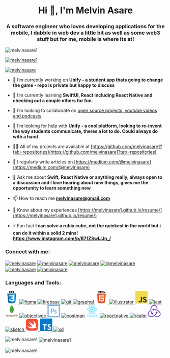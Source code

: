 <h1 align="center">Hi 👋, I'm Melvin Asare</h1>
<h3 align="center">A software engineer who loves developing applications for the mobile, I dabble in web dev a little bit as well as some web3 stuff but for me, mobile is where its at!</h3>

<p align="left"> <img src="https://komarev.com/ghpvc/?username=melvinasare1&label=Profile%20views&color=0e75b6&style=flat" alt="melvinasare1" /> </p>

<p align="left"> <a href="https://github.com/ryo-ma/github-profile-trophy"><img src="https://github-profile-trophy.vercel.app/?username=melvinasare1" alt="melvinasare1" /></a> </p>

<p align="left"> <a href="https://twitter.com/melvinasare" target="blank"><img src="https://img.shields.io/twitter/follow/melvinasare?logo=twitter&style=for-the-badge" alt="melvinasare" /></a> </p>

- 🔭 I’m currently working on **Unify - a student app thats going to change the game - repo is private but happy to discuss**

- 🌱 I’m currently learning **SwiftUI, React including React Native and checking out a couple others for fun.**

- 👯 I’m looking to collaborate on [open source projects, youtube videos and podcasts](https://www.youtube.com/c/MelvinAsare)

- 🤝 I’m looking for help with **Unify - a cool platform, looking to re-invent the way students communicate, theres a lot to do. Could always do with a hand**

- 👨‍💻 All of my projects are available at [https://github.com/melvinasare1?tab=repositories](https://github.com/melvinasare1?tab=repositories)

- 📝 I regularly write articles on [https://medium.com/@melvinasare](https://medium.com/@melvinasare)

- 💬 Ask me about **Swift, React Native or anything really, always open to a discussion and I love hearing about new things, gives me the opportunity to learn something new**

- 📫 How to reach me **melvinasare@gmail.com**

- 📄 Know about my experiences [https://melvinasare1.github.io/resume/](https://melvinasare1.github.io/resume/)

- ⚡ Fun fact **I can solve a rubix cube, not the quickest in the world but i can do it within a solid 2 mins! https://www.instagram.com/p/B71ZSwIJJn_/**

<h3 align="left">Connect with me:</h3>
<p align="left">
<a href="https://twitter.com/melvinasare" target="blank"><img align="center" src="https://raw.githubusercontent.com/rahuldkjain/github-profile-readme-generator/master/src/images/icons/Social/twitter.svg" alt="melvinasare" height="30" width="40" /></a>
<a href="https://linkedin.com/in/melvinasare" target="blank"><img align="center" src="https://raw.githubusercontent.com/rahuldkjain/github-profile-readme-generator/master/src/images/icons/Social/linked-in-alt.svg" alt="melvinasare" height="30" width="40" /></a>
<a href="https://instagram.com/melvinasare" target="blank"><img align="center" src="https://raw.githubusercontent.com/rahuldkjain/github-profile-readme-generator/master/src/images/icons/Social/instagram.svg" alt="melvinasare" height="30" width="40" /></a>
<a href="https://medium.com/@melvinasare" target="blank"><img align="center" src="https://raw.githubusercontent.com/rahuldkjain/github-profile-readme-generator/master/src/images/icons/Social/medium.svg" alt="@melvinasare" height="30" width="40" /></a>
<a href="https://www.youtube.com/c/melvinasare" target="blank"><img align="center" src="https://raw.githubusercontent.com/rahuldkjain/github-profile-readme-generator/master/src/images/icons/Social/youtube.svg" alt="melvinasare" height="30" width="40" /></a>
<a href="https://www.leetcode.com/melvinasare" target="blank"><img align="center" src="https://raw.githubusercontent.com/rahuldkjain/github-profile-readme-generator/master/src/images/icons/Social/leet-code.svg" alt="melvinasare" height="30" width="40" /></a>
</p>

<h3 align="left">Languages and Tools:</h3>
<p align="left"> <a href="https://www.w3schools.com/css/" target="_blank" rel="noreferrer"> <img src="https://raw.githubusercontent.com/devicons/devicon/master/icons/css3/css3-original-wordmark.svg" alt="css3" width="40" height="40"/> </a> <a href="https://www.figma.com/" target="_blank" rel="noreferrer"> <img src="https://www.vectorlogo.zone/logos/figma/figma-icon.svg" alt="figma" width="40" height="40"/> </a> <a href="https://firebase.google.com/" target="_blank" rel="noreferrer"> <img src="https://www.vectorlogo.zone/logos/firebase/firebase-icon.svg" alt="firebase" width="40" height="40"/> </a> <a href="https://git-scm.com/" target="_blank" rel="noreferrer"> <img src="https://www.vectorlogo.zone/logos/git-scm/git-scm-icon.svg" alt="git" width="40" height="40"/> </a> <a href="https://graphql.org" target="_blank" rel="noreferrer"> <img src="https://www.vectorlogo.zone/logos/graphql/graphql-icon.svg" alt="graphql" width="40" height="40"/> </a> <a href="https://www.w3.org/html/" target="_blank" rel="noreferrer"> <img src="https://raw.githubusercontent.com/devicons/devicon/master/icons/html5/html5-original-wordmark.svg" alt="html5" width="40" height="40"/> </a> <a href="https://www.adobe.com/in/products/illustrator.html" target="_blank" rel="noreferrer"> <img src="https://www.vectorlogo.zone/logos/adobe_illustrator/adobe_illustrator-icon.svg" alt="illustrator" width="40" height="40"/> </a> <a href="https://developer.mozilla.org/en-US/docs/Web/JavaScript" target="_blank" rel="noreferrer"> <img src="https://raw.githubusercontent.com/devicons/devicon/master/icons/javascript/javascript-original.svg" alt="javascript" width="40" height="40"/> </a> <a href="https://jestjs.io" target="_blank" rel="noreferrer"> <img src="https://www.vectorlogo.zone/logos/jestjsio/jestjsio-icon.svg" alt="jest" width="40" height="40"/> </a> <a href="https://www.mongodb.com/" target="_blank" rel="noreferrer"> <img src="https://raw.githubusercontent.com/devicons/devicon/master/icons/mongodb/mongodb-original-wordmark.svg" alt="mongodb" width="40" height="40"/> </a> <a href="https://developer.apple.com/library/archive/documentation/Cocoa/Conceptual/ProgrammingWithObjectiveC/Introduction/Introduction.html" target="_blank" rel="noreferrer"> <img src="https://www.vectorlogo.zone/logos/apple_objectivec/apple_objectivec-icon.svg" alt="objectivec" width="40" height="40"/> </a> <a href="https://www.photoshop.com/en" target="_blank" rel="noreferrer"> <img src="https://raw.githubusercontent.com/devicons/devicon/master/icons/photoshop/photoshop-line.svg" alt="photoshop" width="40" height="40"/> </a> <a href="https://postman.com" target="_blank" rel="noreferrer"> <img src="https://www.vectorlogo.zone/logos/getpostman/getpostman-icon.svg" alt="postman" width="40" height="40"/> </a> <a href="https://reactjs.org/" target="_blank" rel="noreferrer"> <img src="https://raw.githubusercontent.com/devicons/devicon/master/icons/react/react-original-wordmark.svg" alt="react" width="40" height="40"/> </a> <a href="https://reactnative.dev/" target="_blank" rel="noreferrer"> <img src="https://reactnative.dev/img/header_logo.svg" alt="reactnative" width="40" height="40"/> </a> <a href="https://realm.io/" target="_blank" rel="noreferrer"> <img src="https://raw.githubusercontent.com/bestofjs/bestofjs-webui/8665e8c267a0215f3159df28b33c365198101df5/public/logos/realm.svg" alt="realm" width="40" height="40"/> </a> <a href="https://redux.js.org" target="_blank" rel="noreferrer"> <img src="https://raw.githubusercontent.com/devicons/devicon/master/icons/redux/redux-original.svg" alt="redux" width="40" height="40"/> </a> <a href="https://www.sketch.com/" target="_blank" rel="noreferrer"> <img src="https://www.vectorlogo.zone/logos/sketchapp/sketchapp-icon.svg" alt="sketch" width="40" height="40"/> </a> <a href="https://developer.apple.com/swift/" target="_blank" rel="noreferrer"> <img src="https://raw.githubusercontent.com/devicons/devicon/master/icons/swift/swift-original.svg" alt="swift" width="40" height="40"/> </a> <a href="https://www.typescriptlang.org/" target="_blank" rel="noreferrer"> <img src="https://raw.githubusercontent.com/devicons/devicon/master/icons/typescript/typescript-original.svg" alt="typescript" width="40" height="40"/> </a> <a href="https://www.adobe.com/products/xd.html" target="_blank" rel="noreferrer"> <img src="https://cdn.worldvectorlogo.com/logos/adobe-xd.svg" alt="xd" width="40" height="40"/> </a> </p>

<p><img align="left" src="https://github-readme-stats.vercel.app/api/top-langs?username=melvinasare1&show_icons=true&locale=en&layout=compact" alt="melvinasare1" /></p>

<p>&nbsp;<img align="center" src="https://github-readme-stats.vercel.app/api?username=melvinasare1&show_icons=true&locale=en" alt="melvinasare1" /></p>

<p><img align="center" src="https://github-readme-streak-stats.herokuapp.com/?user=melvinasare1&" alt="melvinasare1" /></p>
